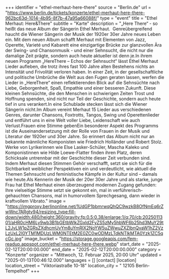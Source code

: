 +++
identifier = "ethel-merhaut-here-there"
source = "Berlin.de"
url = "https://www.berlin.de/tickets/konzerte/ethel-merhaut-here-there-962bc63d-1014-4b95-8f7b-47a95a66088f/"
type = "event"
title = "Ethel Merhaut: Here&There"
subtitle = "Karte"
description = "„Here  There“ - so heißt das neue Album der Sängerin Ethel Merhaut.  Genreübergreifend haucht die Wiener Sängerin der Musik der 1920er  30er Jahre neues Leben ein. Mit dem neuen Album schafft Merhaut mit Elementen von Jazz, Operette, Varieté und Kabarett eine einzigartige Brücke zur glanzvollen Ära der Swing- und Chansonmusik - und einer Sehnsucht, die nicht nur die damalige Zeit prägte, sondern auch heute aktueller ist denn je.In ihrem neuen Programm „HereThere – Echos der Sehnsucht“ lässt Ethel Merhaut Lieder aufleben, die trotz ihres fast 100 Jahre alten Bestehens nichts an Intensität und Frivolität verloren haben. In einer Zeit, in der gesellschaftliche und politische Umbrüche die Welt aus den Fugen geraten lassen, werfen die Lieder in „HereThere“ einen reflektierenden Blick auf die Sehnsüchte nach Liebe, Geborgenheit, Spaß, Empathie und einer besseren Zukunft. Diese kleinen Sehnsüchte, die den Menschen in schwierigen Zeiten Trost und Hoffnung spenden, sind nicht nur Teil der Geschichte, sondern auch heute tief in uns verankert.In eine Schublade stecken lässt sich die Wiener Sängerin nicht.Im Album vereint Merhaut 15 Lieder aus verschiedenen Genres, darunter Chansons, Foxtrotts, Tangos, Swing und Operettenlieder und entführt uns in eine Welt voller Liebe, Leidenschaft wie auch Verlust.Frauen eine Stimme gebenEin besonderer Aspekt des Programms ist die Auseinandersetzung mit der Rolle von Frauen in der Musik und Literatur der 1920er und 30er Jahre. So erinnert das Album nicht nur an bekannte männliche Komponisten wie Friedrich Holländer und Robert Stolz. Werke von Lyrikerinnen wie Else Lasker-Schüler, Mascha Kaleko und Komponistinnen wie Hilde Loewe-Flatter finden ihren Platz, deren Schicksale untrennbar mit der Geschichte dieser Zeit verbunden sind. Indem Merhaut diesen Stimmen Gehör verschafft, setzt sie sich für die Sichtbarkeit weiblicher Perspektiven ein und verdeutlicht, wie aktuell die Themen Sehnsucht und feministische Kämpfe in der Kultur sind – damals wie heute.Als Kennerin der Musik der 20er 30er Jahre und als starke, junge Frau hat Ethel Merhaut einen überzeugend modernen Zugang gefunden: Ihre vielseitige Stimme setzt sie gekonnt ein, mal in verführerisch-gehauchten Chansons, mal in humorvollem Sprechgesang, dann wieder in kraftvollem Vibrato."
image = "https://imgproxy.berlinonline.net/1UdGP1bbmrwqQhQC9wzkB8OfNmEq6rZwWnc7ARgtv94/resizing_type:fill-down/width:480/height:360/gravity:fp:0.5:0.38/enlarge:1/q:70/cb:2025011301/aHR0cHM6Ly9wb3B1bGEtbWlkZGxld2FyZS5zMy5hbWF6b25hd3MuY29tL2JvLW1pZGRsZXdhcmUvYm8uYmRlX2NoYW5uZWwuZXZlbnQvaW1hZ2VzLzUxL2I0YTM1MDUzLWM0NTEtM2E0ZC0wODMzLTdkNTlkMTA0Yzk1ZC5qcGc.jpg"
image_bucket = "https://storage.googleapis.com/fem-readup.appspot.com/ethel-merhaut-here-there.webp"
start_date = "2025-02-12T20:00:00.000"
end_date = "2025-02-12T20:00:00.000"
category = "Konzerte"
organizer = "Mittwoch, 12. Februar 2025, 20:00 Uhr"
updated = "2025-01-13T00:46:12.000"
languages = []
[contact]
[location]
location_street = "Viktoriastraße 10-18"
location_city = " 12105 Berlin-Tempelhof"
+++